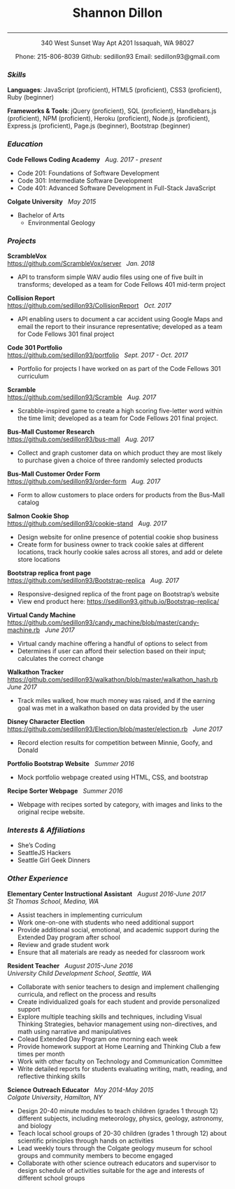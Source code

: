 # <p align="center">Shannon Dillon</p>
***
<p align="center">
340 West Sunset Way Apt A201 Issaquah, WA 98027
</p>
<p align="center">
Phone: 215-806-8039
Github: sedillon93
Email: sedillon93@gmail.com</p>

### _Skills_
**Languages**: JavaScript (proficient), HTML5 (proficient), CSS3 (proficient), Ruby (beginner)

**Frameworks & Tools**:  jQuery (proficient), SQL (proficient), Handlebars.js (proficient), NPM (proficient), Heroku (proficient), Node.js (proficient), Express.js (proficient), Page.js (beginner), Bootstrap (beginner)

### _Education_
**Code Fellows Coding Academy** &nbsp;			            _Aug. 2017 - present_
<br />
- Code 201: Foundations of Software Development <br />
- Code 301: Intermediate Software Development <br />
- Code 401: Advanced Software Development in Full-Stack JavaScript


**Colgate University** &nbsp; _May 2015_
<br />
- Bachelor of Arts
  - Environmental Geology

### _Projects_
**ScrambleVox** <br />
https://github.com/ScrambleVox/server &nbsp; _Jan. 2018_
- API to transform simple WAV audio files using one of five built in transforms; developed as a team for Code Fellows 401 mid-term project

**Collision Report** <br />
https://github.com/sedillon93/CollisionReport &nbsp; _Oct. 2017_
- API enabling users to document a car accident using Google Maps and email the report to their insurance representative; developed as a team for Code Fellows 301 final project

**Code 301 Portfolio** <br />
https://github.com/sedillon93/portfolio	&nbsp; _Sept. 2017 -  Oct. 2017_
- Portfolio for projects I have worked on as part of the Code Fellows 301 curriculum

**Scramble** <br />
https://github.com/sedillon93/Scramble &nbsp; _Aug. 2017_
- Scrabble-inspired game to create a high scoring five-letter word within the time limit; developed as a team for Code Fellows 201 final project.

**Bus-Mall Customer Research** <br />
https://github.com/sedillon93/bus-mall &nbsp; _Aug. 2017_
- Collect and graph customer data on which product they are most likely to purchase given a choice of three randomly selected products

**Bus-Mall Customer Order Form** <br />
https://github.com/sedillon93/order-form &nbsp; _Aug. 2017_
- Form to allow customers to place orders for products from the Bus-Mall catalog

**Salmon Cookie Shop** <br />
https://github.com/sedillon93/cookie-stand &nbsp; _Aug. 2017_
- Design website for online presence of potential cookie shop business
- Create form for business owner to track cookie sales at different locations, track hourly cookie sales across all stores, and add or delete store locations

**Bootstrap replica front page** <br />
https://github.com/sedillon93/Bootstrap-replica &nbsp; _Aug. 2017_
- Responsive-designed replica of the front page on Bootstrap’s website
- View end product here: https://sedillon93.github.io/Bootstrap-replica/

**Virtual Candy Machine** <br />
https://github.com/sedillon93/candy_machine/blob/master/candy-machine.rb &nbsp; _June 2017_
- Virtual candy machine offering a handful of options to select from
- Determines if user can afford their selection based on their input; calculates the correct change

**Walkathon Tracker** <br />
https://github.com/sedillon93/walkathon/blob/master/walkathon_hash.rb &nbsp; _June 2017_
- Track miles walked, how much money was raised, and if the earning goal was met in a walkathon based on data provided by the user

**Disney Character Election** <br />
https://github.com/sedillon93/Election/blob/master/election.rb
 &nbsp; _June 2017_
- Record election results for competition between Minnie, Goofy, and Donald

**Portfolio Bootstrap Website** &nbsp; _Summer 2016_
  - Mock portfolio webpage created using HTML, CSS, and bootstrap

**Recipe Sorter Webpage** &nbsp; _Summer 2016_
  - Webpage with recipes sorted by category, with images and links to the original recipe website.


### _Interests & Affiliations_
- She’s Coding <br />
- SeattleJS Hackers <br />
- Seattle Girl Geek Dinners

### _Other Experience_
**Elementary Center Instructional Assistant** &nbsp; _August 2016-June 2017_
<br />
_St Thomas School_, _Medina, WA_
  - Assist teachers in implementing curriculum
  - Work one-on-one with students who need additional support
  - Provide additional social, emotional, and academic support during the Extended Day program after school
  - Review and grade student work
  - Ensure that all materials are ready as needed for classroom work

**Resident Teacher** &nbsp; _August 2015-June 2016_
<br />
 _University Child Development School_, _Seattle, WA_
  - Collaborate with senior teachers to design and implement challenging curricula,​ a​nd reflect on the process and results
  - Create individualized goals for each student and provide personalized support
  - Explore multiple teaching skills and techniques, including Visual Thinking Strategies, behavior management using non-directives, and math using narrative and manipulatives
  - Co­lead Extended Day Program one morning each week
  - Provide homework support at Home Learning and Thinking Club a few times per month
  - Work with other faculty on Technology and Communication Committee
  - Write detailed reports for students evaluating writing, math, reading, and reflective thinking skills

**Science Outreach Educator** &nbsp; _May 2014-May 2015_
<br />
_Colgate University_, _Hamilton, NY_
  - Design 20­-40 minute modules to teach children (grades 1​ through 12​) different subjects, including meteorology, physics, geology, astronomy, and biology
  - Teach local school groups of 20-­30 children (grades 1​ through 12​) about scientific principles
through hands­ on activities
  - Lead weekly tours through the Colgate geology museum for school groups and community members to become engaged
  - Collaborate with other science outreach educators and supervisor to design schedule of activities suitable for the age and interests of different school groups
